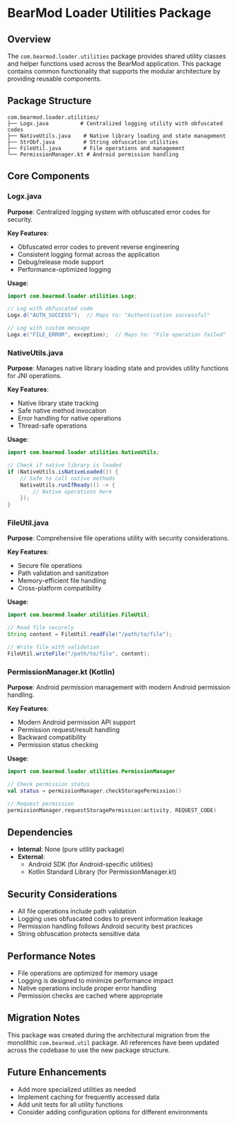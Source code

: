 # BearMod Loader Utilities Package

## Overview
The `com.bearmod.loader.utilities` package provides shared utility classes and helper functions used across the BearMod application. This package contains common functionality that supports the modular architecture by providing reusable components.

## Package Structure
```
com.bearmod.loader.utilities/
├── Logx.java          # Centralized logging utility with obfuscated codes
├── NativeUtils.java    # Native library loading and state management
├── StrObf.java         # String obfuscation utilities
├── FileUtil.java       # File operations and management
└── PermissionManager.kt # Android permission handling
```

## Core Components

### Logx.java
**Purpose**: Centralized logging system with obfuscated error codes for security.

**Key Features**:
- Obfuscated error codes to prevent reverse engineering
- Consistent logging format across the application
- Debug/release mode support
- Performance-optimized logging

**Usage**:
```java
import com.bearmod.loader.utilities.Logx;

// Log with obfuscated code
Logx.d("AUTH_SUCCESS");  // Maps to: "Authentication successful"

// Log with custom message
Logx.e("FILE_ERROR", exception);  // Maps to: "File operation failed"
```

### NativeUtils.java
**Purpose**: Manages native library loading state and provides utility functions for JNI operations.

**Key Features**:
- Native library state tracking
- Safe native method invocation
- Error handling for native operations
- Thread-safe operations

**Usage**:
```java
import com.bearmod.loader.utilities.NativeUtils;

// Check if native library is loaded
if (NativeUtils.isNativeLoaded()) {
    // Safe to call native methods
    NativeUtils.runIfReady(() -> {
        // Native operations here
    });
}
```

### FileUtil.java
**Purpose**: Comprehensive file operations utility with security considerations.

**Key Features**:
- Secure file operations
- Path validation and sanitization
- Memory-efficient file handling
- Cross-platform compatibility

**Usage**:
```java
import com.bearmod.loader.utilities.FileUtil;

// Read file securely
String content = FileUtil.readFile("/path/to/file");

// Write file with validation
FileUtil.writeFile("/path/to/file", content);
```

### PermissionManager.kt (Kotlin)
**Purpose**: Android permission management with modern Android permission handling.

**Key Features**:
- Modern Android permission API support
- Permission request/result handling
- Backward compatibility
- Permission status checking

**Usage**:
```kotlin
import com.bearmod.loader.utilities.PermissionManager

// Check permission status
val status = permissionManager.checkStoragePermission()

// Request permission
permissionManager.requestStoragePermission(activity, REQUEST_CODE)
```

## Dependencies
- **Internal**: None (pure utility package)
- **External**:
  - Android SDK (for Android-specific utilities)
  - Kotlin Standard Library (for PermissionManager.kt)

## Security Considerations
- All file operations include path validation
- Logging uses obfuscated codes to prevent information leakage
- Permission handling follows Android security best practices
- String obfuscation protects sensitive data

## Performance Notes
- File operations are optimized for memory usage
- Logging is designed to minimize performance impact
- Native operations include proper error handling
- Permission checks are cached where appropriate

## Migration Notes
This package was created during the architectural migration from the monolithic `com.bearmod.util` package. All references have been updated across the codebase to use the new package structure.

## Future Enhancements
- Add more specialized utilities as needed
- Implement caching for frequently accessed data
- Add unit tests for all utility functions
- Consider adding configuration options for different environments